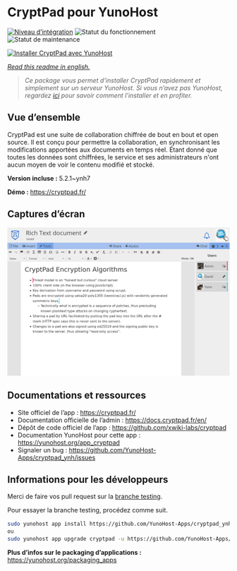 <!--
N.B.: This README was automatically generated by https://github.com/YunoHost/apps/tree/master/tools/README-generator
It shall NOT be edited by hand.
-->

# CryptPad pour YunoHost

[![Niveau d’intégration](https://dash.yunohost.org/integration/cryptpad.svg)](https://dash.yunohost.org/appci/app/cryptpad) ![Statut du fonctionnement](https://ci-apps.yunohost.org/ci/badges/cryptpad.status.svg) ![Statut de maintenance](https://ci-apps.yunohost.org/ci/badges/cryptpad.maintain.svg)

[![Installer CryptPad avec YunoHost](https://install-app.yunohost.org/install-with-yunohost.svg)](https://install-app.yunohost.org/?app=cryptpad)

*[Read this readme in english.](./README.md)*

> *Ce package vous permet d’installer CryptPad rapidement et simplement sur un serveur YunoHost.
Si vous n’avez pas YunoHost, regardez [ici](https://yunohost.org/#/install) pour savoir comment l’installer et en profiter.*

## Vue d’ensemble

CryptPad est une suite de collaboration chiffrée de bout en bout et open source. Il est conçu pour permettre la collaboration, en synchronisant les modifications apportées aux documents en temps réel. Étant donné que toutes les données sont chiffrées, le service et ses administrateurs n'ont aucun moyen de voir le contenu modifié et stocké. 

**Version incluse :** 5.2.1~ynh7

**Démo :** https://cryptpad.fr/

## Captures d’écran

![Capture d’écran de CryptPad](./doc/screenshots/screenshot.png)

## Documentations et ressources

* Site officiel de l’app : <https://cryptpad.fr/>
* Documentation officielle de l’admin : <https://docs.cryptpad.fr/en/>
* Dépôt de code officiel de l’app : <https://github.com/xwiki-labs/cryptpad>
* Documentation YunoHost pour cette app : <https://yunohost.org/app_cryptpad>
* Signaler un bug : <https://github.com/YunoHost-Apps/cryptpad_ynh/issues>

## Informations pour les développeurs

Merci de faire vos pull request sur la [branche testing](https://github.com/YunoHost-Apps/cryptpad_ynh/tree/testing).

Pour essayer la branche testing, procédez comme suit.

``` bash
sudo yunohost app install https://github.com/YunoHost-Apps/cryptpad_ynh/tree/testing --debug
ou
sudo yunohost app upgrade cryptpad -u https://github.com/YunoHost-Apps/cryptpad_ynh/tree/testing --debug
```

**Plus d’infos sur le packaging d’applications :** <https://yunohost.org/packaging_apps>